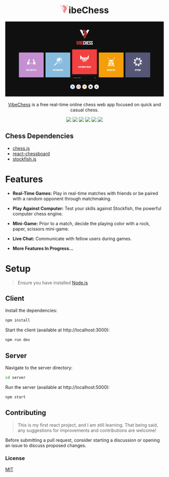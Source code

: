 # <h1 align="center"><img src="assets/alt.png" width="27"/>ibeChess</h1>

<p align="center">
  <img alt="VibeChess Banner" src="assets/demo.png">
</p>

<p align="center">
  <a href="https://github.com/nathanielseth/VibeChess" target="_blank">VibeChess</a> is a free real-time online chess web app focused on quick and casual chess.
</p>

  <p align="center">
    <a href=""><img src="https://img.shields.io/badge/React-20232A?style=for-the-badge&logo=react&logoColor=61DAFB"
    ></a>
    <a href=""><img src="https://img.shields.io/badge/Vite-646cff?style=for-the-badge&logo=vite&logoColor=61DAFB"
    ></a>
    <a href=""><img src="https://img.shields.io/badge/Node.js-43853D?style=for-the-badge&logo=node.js&logoColor=white"
    ></a>
    <a href=""><img src="https://img.shields.io/badge/Socket.io-black?style=for-the-badge&logo=socket.io&badgeColor=010101"></a>
    <a href=""><img src="https://img.shields.io/badge/Material--UI-0081CB?style=for-the-badge&logo=material-ui&logoColor=white"></a>
    <a href=""><img src="https://img.shields.io/badge/Express.js-404D59?style=for-the-badge"
    ></a>
</p>

## Chess Dependencies

-   [chess.js](https://github.com/jhlywa/chess.js)
-   [react-chessboard](https://github.com/Clariity/react-chessboard)
-   [stockfish.js](https://github.com/nmrugg/stockfish.js)

# Features

-   **Real-Time Games:** Play in real-time matches with friends or be paired with a random opponent through matchmaking.

-   **Play Against Computer:** Test your skills against Stockfish, the powerful computer chess engine.

-   **Mini-Game:** Prior to a match, decide the playing color with a rock, paper, scissors mini-game.

-   **Live Chat:** Communicate with fellow users during games.

-   **More Features In Progress...**

# Setup

> Ensure you have installed [Node.js](https://nodejs.org/)

## Client

Install the dependencies:

```bash
npm install
```

Start the client (available at http://localhost:3000):

```bash
npm run dev
```

## Server

Navigate to the server directory:

```bash
cd server
```

Run the server (available at http://localhost:5000):

```bash
npm start
```

## Contributing

> This is my first react project, and I am still learning. That being said, any suggestions for improvements and contributions are welcome!

Before submitting a pull request, consider starting a discussion or opening an issue to discuss proposed changes.

### License

[MIT](./LICENSE)

